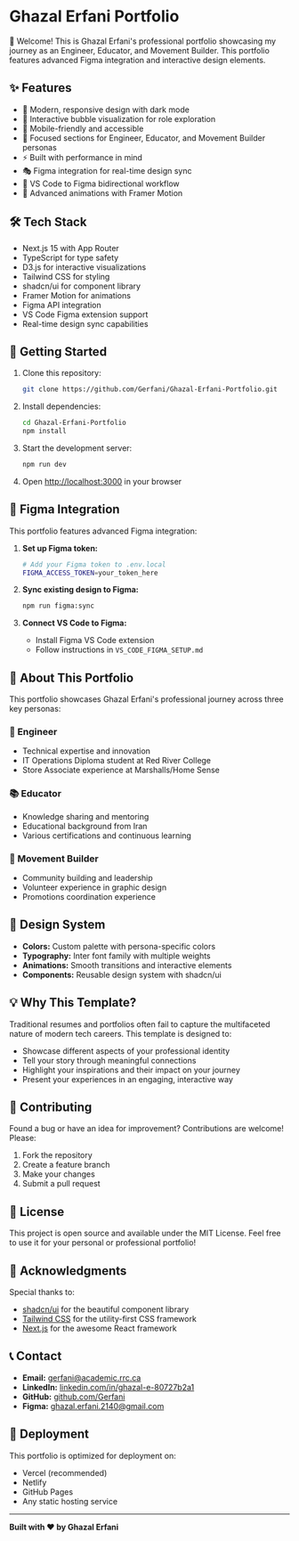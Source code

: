# Ghazal Erfani Portfolio

👋 Welcome! This is Ghazal Erfani's professional portfolio showcasing my journey as an Engineer, Educator, and Movement Builder. This portfolio features advanced Figma integration and interactive design elements.

## ✨ Features

- 🎨 Modern, responsive design with dark mode
- 🔄 Interactive bubble visualization for role exploration
- 📱 Mobile-friendly and accessible
- 🎯 Focused sections for Engineer, Educator, and Movement Builder personas
- ⚡️ Built with performance in mind
- 🎭 Figma integration for real-time design sync
- 🔗 VS Code to Figma bidirectional workflow
- 🎪 Advanced animations with Framer Motion

## 🛠 Tech Stack

- Next.js 15 with App Router
- TypeScript for type safety
- D3.js for interactive visualizations
- Tailwind CSS for styling
- shadcn/ui for component library
- Framer Motion for animations
- Figma API integration
- VS Code Figma extension support
- Real-time design sync capabilities

## 🚀 Getting Started

1. Clone this repository:
   ```bash
   git clone https://github.com/Gerfani/Ghazal-Erfani-Portfolio.git
   ```
2. Install dependencies:
   ```bash
   cd Ghazal-Erfani-Portfolio
   npm install
   ```
3. Start the development server:
   ```bash
   npm run dev
   ```
4. Open [http://localhost:3000](http://localhost:3000) in your browser

## 🎨 Figma Integration

This portfolio features advanced Figma integration:

1. **Set up Figma token:**
   ```bash
   # Add your Figma token to .env.local
   FIGMA_ACCESS_TOKEN=your_token_here
   ```

2. **Sync existing design to Figma:**
   ```bash
   npm run figma:sync
   ```

3. **Connect VS Code to Figma:**
   - Install Figma VS Code extension
   - Follow instructions in `VS_CODE_FIGMA_SETUP.md`

## 📝 About This Portfolio

This portfolio showcases Ghazal Erfani's professional journey across three key personas:

### 🔧 Engineer
- Technical expertise and innovation
- IT Operations Diploma student at Red River College
- Store Associate experience at Marshalls/Home Sense

### 📚 Educator
- Knowledge sharing and mentoring
- Educational background from Iran
- Various certifications and continuous learning

### 🌟 Movement Builder
- Community building and leadership
- Volunteer experience in graphic design
- Promotions coordination experience

## 🎨 Design System

- **Colors:** Custom palette with persona-specific colors
- **Typography:** Inter font family with multiple weights
- **Animations:** Smooth transitions and interactive elements
- **Components:** Reusable design system with shadcn/ui

## 💡 Why This Template?

Traditional resumes and portfolios often fail to capture the multifaceted nature of modern tech careers. This template is designed to:

- Showcase different aspects of your professional identity
- Tell your story through meaningful connections
- Highlight your inspirations and their impact on your journey
- Present your experiences in an engaging, interactive way

## 🤝 Contributing

Found a bug or have an idea for improvement? Contributions are welcome! Please:

1. Fork the repository
2. Create a feature branch
3. Make your changes
4. Submit a pull request

## 📄 License

This project is open source and available under the MIT License. Feel free to use it for your personal or professional portfolio!

## 🙏 Acknowledgments

Special thanks to:
- [shadcn/ui](https://ui.shadcn.com/) for the beautiful component library
- [Tailwind CSS](https://tailwindcss.com/) for the utility-first CSS framework
- [Next.js](https://nextjs.org/) for the awesome React framework

## 📞 Contact

- **Email:** gerfani@academic.rrc.ca
- **LinkedIn:** [linkedin.com/in/ghazal-e-80727b2a1](https://linkedin.com/in/ghazal-e-80727b2a1)
- **GitHub:** [github.com/Gerfani](https://github.com/Gerfani)
- **Figma:** ghazal.erfani.2140@gmail.com

## 🚀 Deployment

This portfolio is optimized for deployment on:
- Vercel (recommended)
- Netlify
- GitHub Pages
- Any static hosting service

---

**Built with ❤️ by Ghazal Erfani**

